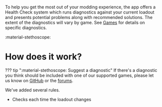 To help you get the most out of your modding experience, the app offers a Health Check system which runs diagnostics against your current loadout and presents potential problems along with recommended solutions. The extent of the diagnostics will vary by game. See [Games](../games/index.md) for details on specific diagnostics. 

:material-stethoscope:

# How does it work?
??? tip ":material-stethoscope: Suggest a diagnostic"
    If there's a diagnostic you think should be included with one of our supported games, please let us know on [GitHub]() or the [forums](). 

We've added several rules.
- Checks each time the loadout changes 
